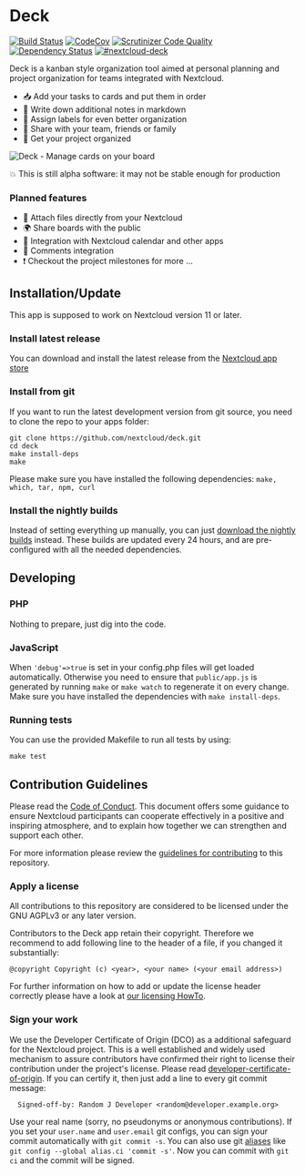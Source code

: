 # Deck

[![Build Status](https://travis-ci.org/nextcloud/deck.svg?branch=master)](https://travis-ci.org/nextcloud/deck) [![CodeCov](https://codecov.io/github/nextcloud/deck/coverage.svg?branch=master)](https://codecov.io/github/nextcloud/deck) [![Scrutinizer Code Quality](https://scrutinizer-ci.com/g/nextcloud/deck/badges/quality-score.png?b=master)](https://scrutinizer-ci.com/g/nextcloud/deck/?branch=master) [![Dependency Status](https://www.versioneye.com/user/projects/58ad558f4ca76f004ed475b3/badge.svg?style=flat)](https://www.versioneye.com/user/projects/58ad558f4ca76f004ed475b3) [![#nextcloud-deck](https://img.shields.io/badge/IRC-%23nextcloud--deck%20on%20freenode-blue.svg)](https://webchat.freenode.net/?channels=nextcloud-deck)


Deck is a kanban style organization tool aimed at personal planning and project organization for teams integrated with Nextcloud.

- :inbox_tray: Add your tasks to cards and put them in order
- :page_facing_up: Write down additional notes in markdown
- :bookmark: Assign labels for even better organization
- :busts_in_silhouette: Share with your team, friends or family
- :rocket: Get your project organized


![Deck - Manage cards on your board](https://bitgrid.net/~jus/deck_1.png)

:boom: This is still alpha software: it may not be stable enough for production

### Planned features

- :file_folder: Attach files directly from your Nextcloud
- :earth_africa: Share boards with the public
- :calendar: Integration with Nextcloud calendar and other apps
- :speech_balloon: Comments integration
- :exclamation: Checkout the project milestones for more ...

## Installation/Update

This app is supposed to work on Nextcloud version 11 or later.

### Install latest release

You can download and install the latest release from the [Nextcloud app store](https://apps.nextcloud.com/apps/deck)

### Install from git

If you want to run the latest development version from git source, you need to clone the repo to your apps folder:

```
git clone https://github.com/nextcloud/deck.git
cd deck
make install-deps
make
```

Please make sure you have installed the following dependencies: `make, which, tar, npm, curl`

### Install the nightly builds

Instead of setting everything up manually, you can just [download the nightly builds](https://download.bitgrid.net/nextcloud/deck/nightly/) instead. These builds are updated every 24 hours, and are pre-configured with all the needed dependencies.

## Developing

### PHP

Nothing to prepare, just dig into the code.

### JavaScript

When `'debug'=>true` is set in your config.php files will get loaded automatically. Otherwise you need to ensure that `public/app.js` is generated by running `make` or `make watch` to regenerate it on every change.
Make sure you have installed the dependencies with ```make install-deps```.

### Running tests
You can use the provided Makefile to run all tests by using:

    make test



## Contribution Guidelines

Please read the [Code of Conduct](https://nextcloud.com/community/code-of-conduct/). This document offers some guidance to ensure Nextcloud participants can cooperate effectively in a positive and inspiring atmosphere, and to explain how together we can strengthen and support each other.

For more information please review the [guidelines for contributing](https://github.com/nextcloud/server/blob/master/CONTRIBUTING.md) to this repository.

### Apply a license

All contributions to this repository are considered to be licensed under
the GNU AGPLv3 or any later version.

Contributors to the Deck app retain their copyright. Therefore we recommend
to add following line to the header of a file, if you changed it substantially:

```
@copyright Copyright (c) <year>, <your name> (<your email address>)
```

For further information on how to add or update the license header correctly please have a look at [our licensing HowTo][applyalicense].

### Sign your work

We use the Developer Certificate of Origin (DCO) as a additional safeguard
for the Nextcloud project. This is a well established and widely used
mechanism to assure contributors have confirmed their right to license
their contribution under the project's license.
Please read [developer-certificate-of-origin][dcofile].
If you can certify it, then just add a line to every git commit message:

````
  Signed-off-by: Random J Developer <random@developer.example.org>
````

Use your real name (sorry, no pseudonyms or anonymous contributions).
If you set your `user.name` and `user.email` git configs, you can sign your
commit automatically with `git commit -s`. You can also use git [aliases](https://git-scm.com/book/tr/v2/Git-Basics-Git-Aliases)
like `git config --global alias.ci 'commit -s'`. Now you can commit with
`git ci` and the commit will be signed.

[dcofile]: https://github.com/nextcloud/server/blob/master/contribute/developer-certificate-of-origin
[applyalicense]: https://github.com/nextcloud/server/blob/master/contribute/HowToApplyALicense.md
